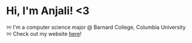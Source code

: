 # Hi, I'm Anjali! <3
୨୧ I'm a computer science major @ Barnard College, Columbia University    
୨୧ Check out my website [here](https://anjalismith.github.io/anjalismith/)!
